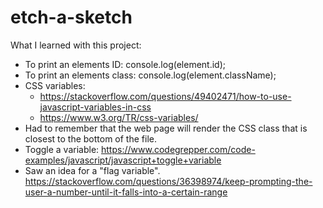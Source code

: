 # etch-a-sketch

What I learned with this project:

- To print an elements ID: console.log(element.id);
- To print an elements class: console.log(element.className);
- CSS variables:
    - https://stackoverflow.com/questions/49402471/how-to-use-javascript-variables-in-css
    - https://www.w3.org/TR/css-variables/
- Had to remember that the web page will render the CSS class that is closest to the bottom of the file.
- Toggle a variable: https://www.codegrepper.com/code-examples/javascript/javascript+toggle+variable
- Saw an idea for a "flag variable". https://stackoverflow.com/questions/36398974/keep-prompting-the-user-a-number-until-it-falls-into-a-certain-range